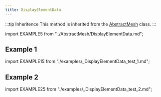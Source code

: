 ```yaml
---
title: DisplayElementData
---
```


:::tip Inheritence
This method is inherited from the [AbstractMesh](../AbstractMesh/AbstractMesh_.md) class.
:::

import EXAMPLE5 from "../AbstractMesh/DisplayElementData.md";

<EXAMPLE5 />

## Example 1

import EXAMPLE15 from "./examples/_DisplayElementData_test_1.md";

<EXAMPLE15 />

## Example 2

import EXAMPLE25 from "./examples/_DisplayElementData_test_2.md";

<EXAMPLE25 />
